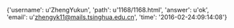 {'username': u'ZhengYukun', 'path': u'1168/1168.html', 'answer': u'ok', 'email': u'zhengyk11@mails.tsinghua.edu.cn', 'time': '2016-02-24:09:14:08'}